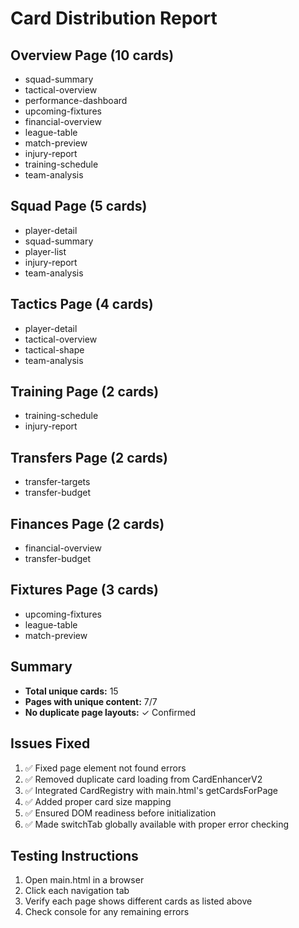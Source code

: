 # Card Distribution Report

## Overview Page (10 cards)
- squad-summary
- tactical-overview
- performance-dashboard
- upcoming-fixtures
- financial-overview
- league-table
- match-preview
- injury-report
- training-schedule
- team-analysis

## Squad Page (5 cards)
- player-detail
- squad-summary
- player-list
- injury-report
- team-analysis

## Tactics Page (4 cards)
- player-detail
- tactical-overview
- tactical-shape
- team-analysis

## Training Page (2 cards)
- training-schedule
- injury-report

## Transfers Page (2 cards)
- transfer-targets
- transfer-budget

## Finances Page (2 cards)
- financial-overview
- transfer-budget

## Fixtures Page (3 cards)
- upcoming-fixtures
- league-table
- match-preview

## Summary
- **Total unique cards:** 15
- **Pages with unique content:** 7/7
- **No duplicate page layouts:** ✓ Confirmed

## Issues Fixed
1. ✅ Fixed page element not found errors
2. ✅ Removed duplicate card loading from CardEnhancerV2
3. ✅ Integrated CardRegistry with main.html's getCardsForPage
4. ✅ Added proper card size mapping
5. ✅ Ensured DOM readiness before initialization
6. ✅ Made switchTab globally available with proper error checking

## Testing Instructions
1. Open main.html in a browser
2. Click each navigation tab
3. Verify each page shows different cards as listed above
4. Check console for any remaining errors